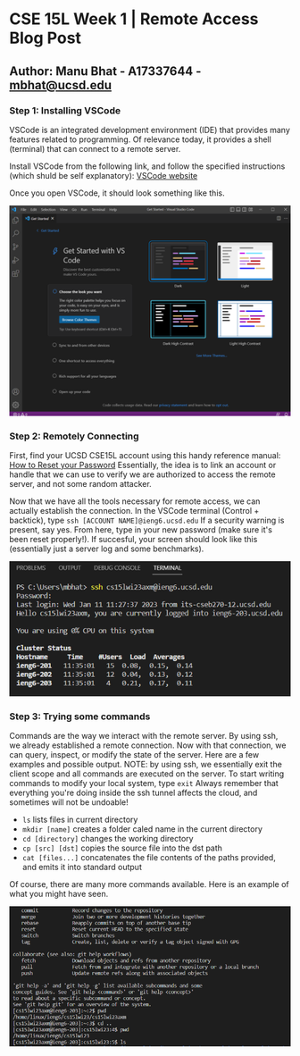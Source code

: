 # CSE 15L Week 1 | Remote Access Blog Post
## Author: Manu Bhat - A17337644 - mbhat@ucsd.edu

### Step 1: Installing VSCode
VSCode is an integrated development environment (IDE) that provides many features related to programming. Of relevance today, it provides a shell (terminal) that can connect to a remote server. 

Install VSCode from the following link, and follow the specified instructions (which shuld be self explanatory): [VSCode website](https://code.visualstudio.com/)

Once you open VSCode, it should look something like this.

![vscode](vscode.png)

### Step 2: Remotely Connecting

First, find your UCSD CSE15L account using this handy reference manual: [How to Reset your Password](https://docs.google.com/document/d/1hs7CyQeh-MdUfM9uv99i8tqfneos6Y8bDU0uhn1wqho/edit)
Essentially, the idea is to link an account or handle that we can use to verify we are authorized to access the remote server, and not some random attacker.

Now that we have all the tools necessary for remote access, we can actually establish the connection. In the VSCode terminal (Control + backtick), type ```ssh [ACCOUNT NAME]@ieng6.ucsd.edu``` If a security warning is present, say yes. From here, type in your new password (make sure it's been reset properly!). If succesful, your screen should look like this (essentially just a server log and some benchmarks).

![remoteaccess](remoteaccess.png)

### Step 3: Trying some commands
Commands are the way we interact with the remote server. By using ssh, we already established a remote connection. Now with that connection, we can query, inspect, or modify the state of the server. Here are a few examples and possible output. NOTE: by using ssh, we essentially exit the client scope and all commands are executed on the server. To start writing commands to modify your local system, type ```exit``` Always remember that everything you're doing inside the ssh tunnel affects the cloud, and sometimes will not be undoable!

- ```ls``` lists files in current directory
- ```mkdir [name]``` creates a folder caled name in the current directory
- ```cd [directory]``` changes the working directory
- ```cp [src] [dst]``` copies the source file into the dst path
- ```cat [files...]``` concatenates the file contents of the paths provided, and emits it into standard output

Of course, there are many more commands available. Here is an example of what you might have seen.

![commands](commands.png)
